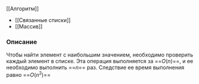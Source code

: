 [[Алгоритм]]

- [[Связанные списки]]
- [[Массив]]

###  Описание
Чтобы найти элемент с наибольшим значением, необходимо проверить каждый элемент в списке. Эта операция выполняется за ==$O(n)$==, и ее необходимо выполнить ==$n$== раз. Следствие ее время выполнения равно ==$O(n^2)$==
